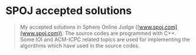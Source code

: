 # SPOJ accepted solutions
> My accepted solutions in Sphere Online Judge ([www.spoj.com](www.spoj.com)).
The source codes are programmed with C++.
Some IOI and ACM-ICPC related topics are used for implementing the algorithms which have used in the source codes.
